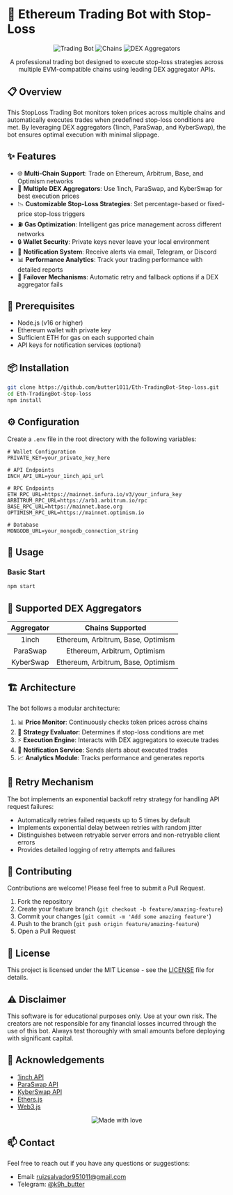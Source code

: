 # 🤖 Ethereum Trading Bot with Stop-Loss

<div align="center">
  
  ![Trading Bot](https://img.shields.io/badge/Trading%20Bot-StopLoss-blue?style=for-the-badge)
  ![Chains](https://img.shields.io/badge/Chains-Ethereum%20|%20Arbitrum%20|%20Base%20|%20Optimism-green?style=for-the-badge)
  ![DEX Aggregators](https://img.shields.io/badge/DEX%20Aggregators-1inch%20|%20ParaSwap%20|%20KyberSwap-orange?style=for-the-badge)

  <p>A professional trading bot designed to execute stop-loss strategies across multiple EVM-compatible chains using leading DEX aggregator APIs.</p>
  
</div>

## 📋 Overview

This StopLoss Trading Bot monitors token prices across multiple chains and automatically executes trades when predefined stop-loss conditions are met. By leveraging DEX aggregators (1inch, ParaSwap, and KyberSwap), the bot ensures optimal execution with minimal slippage.

## ✨ Features

- 🌐 **Multi-Chain Support**: Trade on Ethereum, Arbitrum, Base, and Optimism networks
- 🔄 **Multiple DEX Aggregators**: Use 1inch, ParaSwap, and KyberSwap for best execution prices
- 📉 **Customizable Stop-Loss Strategies**: Set percentage-based or fixed-price stop-loss triggers
- ⛽ **Gas Optimization**: Intelligent gas price management across different networks
- 🔒 **Wallet Security**: Private keys never leave your local environment
- 📱 **Notification System**: Receive alerts via email, Telegram, or Discord
- 📊 **Performance Analytics**: Track your trading performance with detailed reports
- 🔁 **Failover Mechanisms**: Automatic retry and fallback options if a DEX aggregator fails

## 🔧 Prerequisites

- Node.js (v16 or higher)
- Ethereum wallet with private key
- Sufficient ETH for gas on each supported chain
- API keys for notification services (optional)

## 📦 Installation

```bash
git clone https://github.com/butter1011/Eth-TradingBot-Stop-loss.git
cd Eth-TradingBot-Stop-loss
npm install
```

## ⚙️ Configuration

Create a `.env` file in the root directory with the following variables:

```
# Wallet Configuration
PRIVATE_KEY=your_private_key_here

# API Endpoints
INCH_API_URL=your_1inch_api_url

# RPC Endpoints
ETH_RPC_URL=https://mainnet.infura.io/v3/your_infura_key
ARBITRUM_RPC_URL=https://arb1.arbitrum.io/rpc
BASE_RPC_URL=https://mainnet.base.org
OPTIMISM_RPC_URL=https://mainnet.optimism.io

# Database
MONGODB_URL=your_mongodb_connection_string
```

## 🚀 Usage

### Basic Start

```bash
npm start
```
## 🔄 Supported DEX Aggregators

<div align="center">

| Aggregator | Chains Supported |
|:----------:|:----------------:|
| 1inch | Ethereum, Arbitrum, Base, Optimism |
| ParaSwap | Ethereum, Arbitrum, Optimism |
| KyberSwap | Ethereum, Arbitrum, Base, Optimism |

</div>

## 🏗️ Architecture

The bot follows a modular architecture:

1. 📊 **Price Monitor**: Continuously checks token prices across chains
2. 🧠 **Strategy Evaluator**: Determines if stop-loss conditions are met
3. ⚡ **Execution Engine**: Interacts with DEX aggregators to execute trades
4. 📲 **Notification Service**: Sends alerts about executed trades
5. 📈 **Analytics Module**: Tracks performance and generates reports

## 🔁 Retry Mechanism

The bot implements an exponential backoff retry strategy for handling API request failures:
- Automatically retries failed requests up to 5 times by default
- Implements exponential delay between retries with random jitter
- Distinguishes between retryable server errors and non-retryable client errors
- Provides detailed logging of retry attempts and failures

## 🤝 Contributing

Contributions are welcome! Please feel free to submit a Pull Request.

1. Fork the repository
2. Create your feature branch (`git checkout -b feature/amazing-feature`)
3. Commit your changes (`git commit -m 'Add some amazing feature'`)
4. Push to the branch (`git push origin feature/amazing-feature`)
5. Open a Pull Request

## 📜 License

This project is licensed under the MIT License - see the [LICENSE](LICENSE) file for details.

## ⚠️ Disclaimer

This software is for educational purposes only. Use at your own risk. The creators are not responsible for any financial losses incurred through the use of this bot. Always test thoroughly with small amounts before deploying with significant capital.

## 🙏 Acknowledgements

- [1inch API](https://docs.1inch.io/)
- [ParaSwap API](https://developers.paraswap.network/)
- [KyberSwap API](https://docs.kyberswap.com/)
- [Ethers.js](https://docs.ethers.io/)
- [Web3.js](https://web3js.readthedocs.io/)

<div align="center">
  <img src="https://img.shields.io/badge/Made%20with%20%E2%9D%A4%EF%B8%8F%20by-Developers-blue?style=for-the-badge" alt="Made with love">
</div>

## 📫 Contact

Feel free to reach out if you have any questions or suggestions:

- Email: [ruizsalvador951011@gmail.com](mailto:ruizsalvador951011@gmail.com)
- Telegram: [@k9h_butter](https://t.me/k9h_butter)

